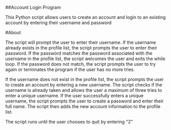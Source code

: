##Account Login Program

This Python script allows users to create an account and login to an existing account by entering their username and password

#About

The script will prompt the user to enter their username. If the username already exists in the profile list, the script prompts the user to enter their password. If the password matches the password associated with the username in the profile list, the script welcomes the user and exits the while loop. If the password does not match, the script prompts the user to try again or terminates the program if the user has no more tries.

If the username does not exist in the profile list, the script prompts the user to create an account by entering a new username. The script checks if the username is already taken and allows the user a maximum of three tries to enter a unique username. If the user successfully enters a unique username, the script prompts the user to create a password and enter their full name. The script then adds the new account information to the profile list.

The script runs until the user chooses to quit by entering "2"